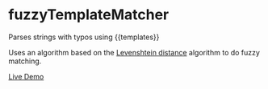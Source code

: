 fuzzyTemplateMatcher
====================

Parses strings with typos using {{templates}}

Uses an algorithm based on the
[Levenshtein distance](https://en.wikipedia.org/wiki/Levenshtein_distance)
algorithm to do fuzzy matching.

[Live Demo](nathanathan.github.io/fuzzyTemplateMatcher)